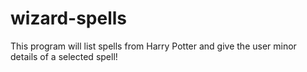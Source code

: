 # wizard-spells
This program will list spells from Harry Potter and give the user minor details of a selected spell!
